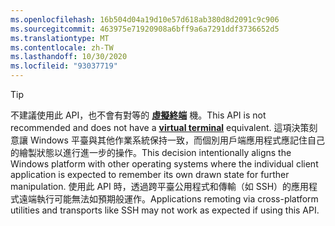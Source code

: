 ```yaml
---
ms.openlocfilehash: 16b504d04a19d10e57d618ab380d8d2091c9c906
ms.sourcegitcommit: 463975e71920908a6bff9a6a7291ddf3736652d5
ms.translationtype: MT
ms.contentlocale: zh-TW
ms.lasthandoff: 10/30/2020
ms.locfileid: "93037719"
---
```

> [!TIP]
> <span data-ttu-id="1b268-101">不建議使用此 API，也不會有對等的 **[虛擬終端](../console-virtual-terminal-sequences.md)** 機。</span><span class="sxs-lookup"><span data-stu-id="1b268-101">This API is not recommended and does not have a **[virtual terminal](../console-virtual-terminal-sequences.md)** equivalent.</span></span> <span data-ttu-id="1b268-102">這項決策刻意讓 Windows 平臺與其他作業系統保持一致，而個別用戶端應用程式應記住自己的繪製狀態以進行進一步的操作。</span><span class="sxs-lookup"><span data-stu-id="1b268-102">This decision intentionally aligns the Windows platform with other operating systems where the individual client application is expected to remember its own drawn state for further manipulation.</span></span> <span data-ttu-id="1b268-103">使用此 API 時，透過跨平臺公用程式和傳輸（如 SSH）的應用程式遠端執行可能無法如預期般運作。</span><span class="sxs-lookup"><span data-stu-id="1b268-103">Applications remoting via cross-platform utilities and transports like SSH may not work as expected if using this API.</span></span>
